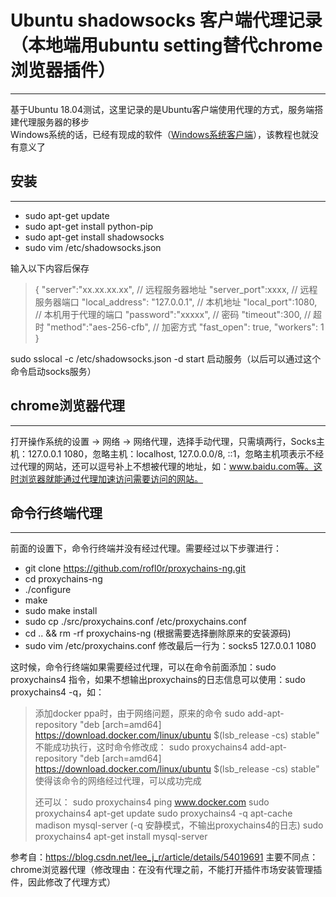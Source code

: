 # Ubuntu shadowsocks 客户端代理记录（本地端用ubuntu setting替代chrome浏览器插件）
-------------

基于Ubuntu 18.04测试，这里记录的是Ubuntu客户端使用代理的方式，服务端搭建代理服务器的移步  
Windows系统的话，已经有现成的软件（[Windows系统客户端](https://raw.githubusercontent.com/Uetty/uetty.github.io/master/blog/影梭Win.zip)），该教程也就没有意义了  

## 安装
-----------

* sudo apt-get update
* sudo apt-get install python-pip
* sudo apt-get install shadowsocks
* sudo vim /etc/shadowsocks.json

输入以下内容后保存
 
>
> {
>     "server":"xx.xx.xx.xx", // 远程服务器地址
>     "server_port":xxxx, // 远程服务器端口
>     "local_address": "127.0.0.1", // 本机地址
>     "local_port":1080, // 本机用于代理的端口
>     "password":"xxxxx", // 密码
>     "timeout":300, // 超时
>     "method":"aes-256-cfb", // 加密方式
>     "fast_open": true,
>     "workers": 1
> }

sudo sslocal -c /etc/shadowsocks.json -d start      启动服务（以后可以通过这个命令启动socks服务）

## chrome浏览器代理
-----------

打开操作系统的设置 -> 网络 -> 网络代理，选择手动代理，只需填两行，Socks主机：127.0.0.1  1080，忽略主机：localhost, 127.0.0.0/8, ::1，忽略主机项表示不经过代理的网站，还可以逗号补上不想被代理的地址，如：www.baidu.com等。这时浏览器就能通过代理加速访问需要访问的网站。

## 命令行终端代理
-----------

前面的设置下，命令行终端并没有经过代理。需要经过以下步骤进行：

* git clone https://github.com/rofl0r/proxychains-ng.git
* cd proxychains-ng
* ./configure
* make
* sudo make install
* sudo cp ./src/proxychains.conf /etc/proxychains.conf
* cd .. && rm -rf proxychains-ng       (根据需要选择删除原来的安装源码)
* sudo vim /etc/proxychains.conf       修改最后一行为：socks5  127.0.0.1 1080

这时候，命令行终端如果需要经过代理，可以在命令前面添加：sudo proxychains4 指令，如果不想输出proxychains的日志信息可以使用：sudo proxychains4 -q，如：

> 添加docker ppa时，由于网络问题，原来的命令
> sudo add-apt-repository "deb [arch=amd64] https://download.docker.com/linux/ubuntu $(lsb_release -cs) stable"
> 不能成功执行，这时命令修改成：
> sudo proxychains4 add-apt-repository "deb [arch=amd64] https://download.docker.com/linux/ubuntu $(lsb_release -cs) stable"
> 使得该命令的网络经过代理，可以成功完成
>
> 还可以：
> sudo proxychains4 ping www.docker.com
> sudo proxychains4 apt-get update
> sudo proxychains4 -q apt-cache madison mysql-server       (-q 安静模式，不输出proxychains4的日志)
> sudo proxychains4 apt-get install mysql-server


参考自：https://blog.csdn.net/lee_j_r/article/details/54019691
主要不同点： chrome浏览器代理（修改理由：在没有代理之前，不能打开插件市场安装管理插件，因此修改了代理方式）
 
